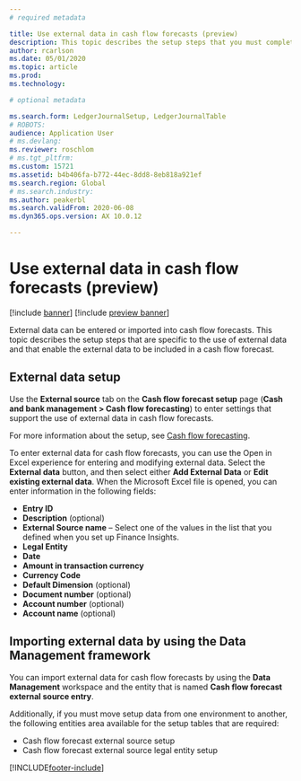 ```yaml
---
# required metadata

title: Use external data in cash flow forecasts (preview)
description: This topic describes the setup steps that you must complete so that external data can be entered or imported into cash flow forecasts.
author: rcarlson
ms.date: 05/01/2020
ms.topic: article
ms.prod: 
ms.technology: 

# optional metadata

ms.search.form: LedgerJournalSetup, LedgerJournalTable
# ROBOTS: 
audience: Application User
# ms.devlang: 
ms.reviewer: roschlom
# ms.tgt_pltfrm: 
ms.custom: 15721
ms.assetid: b4b406fa-b772-44ec-8dd8-8eb818a921ef
ms.search.region: Global
# ms.search.industry: 
ms.author: peakerbl
ms.search.validFrom: 2020-06-08
ms.dyn365.ops.version: AX 10.0.12

---
```

# Use external data in cash flow forecasts (preview)

[!include [banner](../includes/banner.md)]
[!include [preview banner](../includes/preview-banner.md)]

External data can be entered or imported into cash flow forecasts. This topic describes the setup steps that are specific to the use of external data and that enable the external data to be included in a cash flow forecast.

## External data setup

Use the **External source** tab on the **Cash flow forecast setup** page (**Cash and bank management \> Cash flow forecasting**) to enter settings that support the use of external data in cash flow forecasts.

For more information about the setup, see [Cash flow forecasting](../cash-bank-management/cash-flow-forecasting.md).

To enter external data for cash flow forecasts, you can use the Open in Excel experience for entering and modifying external data. Select the **External data** button, and then select either **Add External Data** or **Edit existing external data**. When the Microsoft Excel file is opened, you can enter information in the following fields:

- **Entry ID**
- **Description** (optional)
- **External Source name** – Select one of the values in the list that you defined when you set up Finance Insights.
- **Legal Entity**
- **Date**
- **Amount in transaction currency**
- **Currency Code**
- **Default Dimension** (optional)
- **Document number** (optional)
- **Account number** (optional)
- **Account name** (optional)

## Importing external data by using the Data Management framework

You can import external data for cash flow forecasts by using the **Data Management** workspace and the entity that is named **Cash flow forecast external source entry**.

Additionally, if you must move setup data from one environment to another, the following entities area available for the setup tables that are required:

- Cash flow forecast external source setup
- Cash flow forecast external source legal entity setup

[!INCLUDE[footer-include](../../includes/footer-banner.md)]
